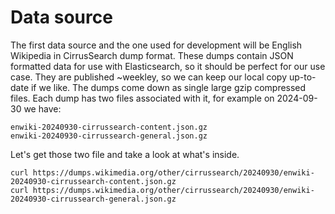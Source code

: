 # Data source

The first data source and the one used for development will be English Wikipedia in CirrusSearch dump format. These dumps contain JSON formatted data for use with Elasticsearch, so it should be perfect for our use case. They are published ~weekley, so we can keep our local copy up-to-date if we like. The dumps come down as single large gzip compressed files. Each dump has two files associated with it, for example on 2024-09-30 we have:

```text
enwiki-20240930-cirrussearch-content.json.gz
enwiki-20240930-cirrussearch-general.json.gz
```

Let's get those two file and take a look at what's inside.

```text
curl https://dumps.wikimedia.org/other/cirrussearch/20240930/enwiki-20240930-cirrussearch-content.json.gz
curl https://dumps.wikimedia.org/other/cirrussearch/20240930/enwiki-20240930-cirrussearch-general.json.gz
```

